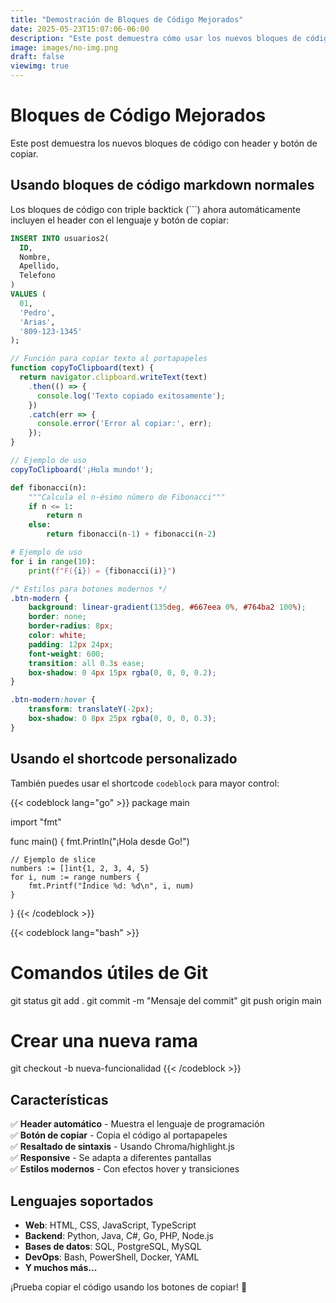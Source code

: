 ```yaml
---
title: "Demostración de Bloques de Código Mejorados"
date: 2025-05-23T15:07:06-06:00
description: "Este post demuestra cómo usar los nuevos bloques de código con header y botón de copiar."
image: images/no-img.png
draft: false
viewimg: true
---
```


# Bloques de Código Mejorados

Este post demuestra los nuevos bloques de código con header y botón de copiar.

## Usando bloques de código markdown normales

Los bloques de código con triple backtick (```) ahora automáticamente incluyen el header con el lenguaje y botón de copiar:

```sql
INSERT INTO usuarios2(
  ID,
  Nombre,
  Apellido,
  Telefono
)
VALUES (
  01,
  'Pedro',
  'Arias',
  '809-123-1345'
);
```

```javascript
// Función para copiar texto al portapapeles
function copyToClipboard(text) {
  return navigator.clipboard.writeText(text)
    .then(() => {
      console.log('Texto copiado exitosamente');
    })
    .catch(err => {
      console.error('Error al copiar:', err);
    });
}

// Ejemplo de uso
copyToClipboard('¡Hola mundo!');
```

```python
def fibonacci(n):
    """Calcula el n-ésimo número de Fibonacci"""
    if n <= 1:
        return n
    else:
        return fibonacci(n-1) + fibonacci(n-2)

# Ejemplo de uso
for i in range(10):
    print(f"F({i}) = {fibonacci(i)}")
```

```css
/* Estilos para botones modernos */
.btn-modern {
    background: linear-gradient(135deg, #667eea 0%, #764ba2 100%);
    border: none;
    border-radius: 8px;
    color: white;
    padding: 12px 24px;
    font-weight: 600;
    transition: all 0.3s ease;
    box-shadow: 0 4px 15px rgba(0, 0, 0, 0.2);
}

.btn-modern:hover {
    transform: translateY(-2px);
    box-shadow: 0 8px 25px rgba(0, 0, 0, 0.3);
}
```

## Usando el shortcode personalizado

También puedes usar el shortcode `codeblock` para mayor control:

{{< codeblock lang="go" >}}
package main

import "fmt"

func main() {
    fmt.Println("¡Hola desde Go!")
    
    // Ejemplo de slice
    numbers := []int{1, 2, 3, 4, 5}
    for i, num := range numbers {
        fmt.Printf("Índice %d: %d\n", i, num)
    }
}
{{< /codeblock >}}

{{< codeblock lang="bash" >}}
# Comandos útiles de Git
git status
git add .
git commit -m "Mensaje del commit"
git push origin main

# Crear una nueva rama
git checkout -b nueva-funcionalidad
{{< /codeblock >}}

## Características

✅ **Header automático** - Muestra el lenguaje de programación  
✅ **Botón de copiar** - Copia el código al portapapeles  
✅ **Resaltado de sintaxis** - Usando Chroma/highlight.js  
✅ **Responsive** - Se adapta a diferentes pantallas  
✅ **Estilos modernos** - Con efectos hover y transiciones  

## Lenguajes soportados

- **Web**: HTML, CSS, JavaScript, TypeScript
- **Backend**: Python, Java, C#, Go, PHP, Node.js
- **Bases de datos**: SQL, PostgreSQL, MySQL
- **DevOps**: Bash, PowerShell, Docker, YAML
- **Y muchos más...**

¡Prueba copiar el código usando los botones de copiar! 🚀